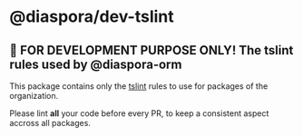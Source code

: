 @diaspora/dev-tslint
===

🔨 FOR DEVELOPMENT PURPOSE ONLY! The tslint rules used by @diaspora-orm
---

This package contains only the [tslint](https://palantir.github.io/tslint/) rules to use for packages of the organization.

Please lint **all** your code before every PR, to keep a consistent aspect accross all packages.

